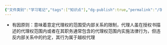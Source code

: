 ```yaml
---
{"文件类别":"学习笔记","tags":["知识点"],"dg-publish":true,"permalink":"/学习笔记/知识点cheese/有因原则/","dgPassFrontmatter":true,"created":"2024-08-20T21:44:06.197+08:00","updated":"2024-09-11T12:34:39.956+08:00"}
---
```


- 有因原则：意味着意定代理权的范围受内部关系的限制，代理人虽在授权书描述的代理权范围内或者在其职务通常包含的代理权范围内实施法律行为，但违反内部关系中的约定，其行为属于越权代理